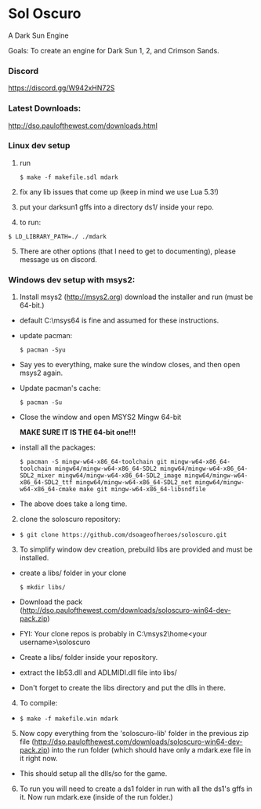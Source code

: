 # Sol Oscuro
A Dark Sun Engine

Goals: To create an engine for Dark Sun 1, 2, and Crimson Sands.

### Discord

<https://discord.gg/W942xHN72S>

### Latest Downloads:
<http://dso.paulofthewest.com/downloads.html>

### Linux dev setup
1) run
 
   ```$ make -f makefile.sdl mdark```
   
2)   fix any lib issues that come up (keep in mind we use Lua 5.3!)
3)   put your darksun1 gffs into a directory ds1/ inside your repo.
4)   to run:

   ```$ LD_LIBRARY_PATH=./ ./mdark```
   
5) There are other options (that I need to get to documenting), please message us on discord.

### Windows dev setup with msys2:

1. Install msys2 (http://msys2.org) download the installer and run (must be 64-bit.)
  * default C:\msys64 is fine and assumed for these instructions.
  * update pacman:

     ```$ pacman -Syu```

  * Say yes to everything, make sure the window closes, and then open msys2 again.
  * Update pacman's cache:

     ```$ pacman -Su```

  * Close the window and open MSYS2 Mingw 64-bit

     **MAKE SURE IT IS THE 64-bit one!!!**

  * install all the packages:

     ```$ pacman -S mingw-w64-x86_64-toolchain git mingw-w64-x86_64-toolchain mingw64/mingw-w64-x86_64-SDL2 mingw64/mingw-w64-x86_64-SDL2_mixer mingw64/mingw-w64-x86_64-SDL2_image mingw64/mingw-w64-x86_64-SDL2_ttf mingw64/mingw-w64-x86_64-SDL2_net mingw64/mingw-w64-x86_64-cmake make git mingw-w64-x86_64-libsndfile```

  * The above does take a long time.

2. clone the soloscuro repository:
  * ```$ git clone https://github.com/dsoageofheroes/soloscuro.git```

3. To simplify window dev creation, prebuild libs are provided and must be installed.
  * create a libs/ folder in your clone

    ```$ mkdir libs/```

  * Download the pack (<http://dso.paulofthewest.com/downloads/soloscuro-win64-dev-pack.zip>)
  * FYI: Your clone repos is probably in C:\msys2\home\<your username>\soloscuro
  * Create a libs/ folder inside your repository.
  * extract the lib53.dll and ADLMIDI.dll file into libs/
  * Don't forget to create the libs directory and put the dlls in there.

4. To compile:
  * ```$ make -f makefile.win mdark```

5. Now copy everything from the 'soloscuro-lib' folder in the previous zip file (<http://dso.paulofthewest.com/downloads/soloscuro-win64-dev-pack.zip>) into the run folder (which should have only a mdark.exe file in it right now.

  * This should setup all the dlls/so for the game.

6. To run you will need to create a ds1 folder in run with all the ds1's gffs in it. Now run mdark.exe (inside of the run folder.)
